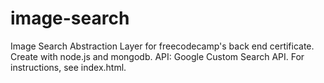 # image-search
Image Search Abstraction Layer for freecodecamp's back end certificate.
Create with node.js and mongodb.
API: Google Custom Search API.
For instructions, see index.html.
